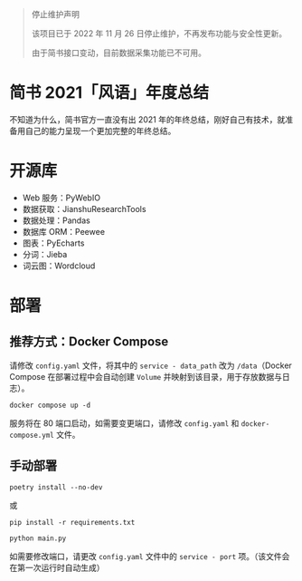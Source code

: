 > 停止维护声明
>
> 该项目已于 2022 年 11 月 26 日停止维护，不再发布功能与安全性更新。
>
> 由于简书接口变动，目前数据采集功能已不可用。

# 简书 2021「风语」年度总结

不知道为什么，简书官方一直没有出 2021 年的年终总结，刚好自己有技术，就准备用自己的能力呈现一个更加完整的年终总结。

# 开源库

- Web 服务：PyWebIO
- 数据获取：JianshuResearchTools
- 数据处理：Pandas
- 数据库 ORM：Peewee
- 图表：PyEcharts
- 分词：Jieba
- 词云图：Wordcloud

# 部署

## 推荐方式：Docker Compose

请修改 `config.yaml` 文件，将其中的 `service - data_path` 改为 `/data`（Docker Compose 在部署过程中会自动创建 `Volume` 并映射到该目录，用于存放数据与日志）。

```
docker compose up -d
```

服务将在 80 端口启动，如需要变更端口，请修改 `config.yaml` 和 `docker-compose.yml` 文件。

## 手动部署

```
poetry install --no-dev
```

或

```
pip install -r requirements.txt
```

```
python main.py
```

如需要修改端口，请更改 `config.yaml` 文件中的 `service - port` 项。（该文件会在第一次运行时自动生成）